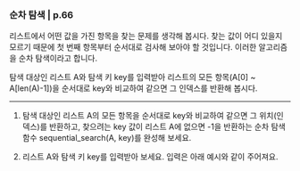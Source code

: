 ### 순차 탐색 | p.66
리스트에서 어떤 값을 가진 항목을 찾는 문제를 생각해 봅시다. 찾는 값이 어디 있을지 모르기 때문에 첫 번째 항목부터 순서대로 검사해 보아야 할 것입니다. 이러한 알고리즘을 순차 탐색이라고 합니다.

탐색 대상인 리스트 A와 탐색 키 key를 입력받아 리스트의 모든 항목(A[0] ~ A[len(A)-1])을 순서대로 key와 비교하여 같으면 그 인덱스를 반환해 봅시다.

---

1. 탐색 대상인 리스트 A의 모든 항목을 순서대로 key와 비교하여 같으면 그 위치(인덱스)를 반환하고, 찾으려는 key 값이 리스트 A에 없으면 -1을 반환하는 순차 탐색 함수 sequential_search(A, key)를 완성해 보세요.

2. 리스트 A와 탐색 키 key를 입력받아 보세요. 입력은 아래 예시와 같이 주어져요.
